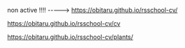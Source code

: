 non active !!!! ----->     https://obitaru.github.io/rsschool-cv/


https://obitaru.github.io/rsschool-cv/cv


https://obitaru.github.io/rsschool-cv/plants/
